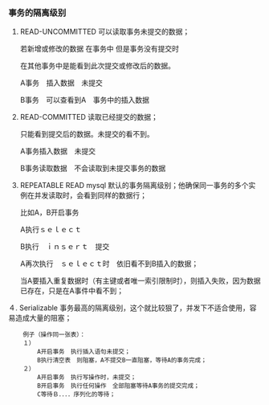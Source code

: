 ### **事务的隔离级别**
1. READ-UNCOMMITTED
   可以读取事务未提交的数据；
   
   若新增或修改的数据 在事务中 但是事务没有提交时
   
   在其他事务中是能看到此次提交或修改后的数据。
   
   A事务　插入数据　未提交
   
   B事务　可以查看到A　事务中的插入数据

2. READ-COMMITTED
   读取已经提交的数据；
   
   只能看到提交后的数据。未提交的看不到。
   
   A事务插入数据　未提交
   
   B事务读取数据　不会读取到未提交事务的数据

3. REPEATABLE READ
   mysql 默认的事务隔离级别；他确保同一事务的多个实例在并发读取时，会看到同样的数据行；
   
   比如A，B开启事务
   
   A执行ｓｅｌｅｃｔ
   
   B执行　ｉｎｓｅｒｔ　提交
   
   A再次执行　ｓｅｌｅｃｔ时　依旧看不到B插入的数据；
   
   当A要插入重复数据时（有主键或者唯一索引限制时），则插入失败，因为数据已存在，只是在A事件中看不到；


４. Serializable
    事务最高的隔离级别，这个就比较狠了，并发下不适合使用，容易造成大量的阻塞；
```
    例子（操作同一张表）：
    １）
        A开启事务　执行插入语句未提交；
        B执行清空表　则阻塞，A不提交B一直阻塞，等待A的事务完成；
    ２）
        A开启事务　执行写操作时，未提交；
        B开启事务　执行任何操作　全部阻塞等待A事务的提交完成；
        C等待Ｂ．．．．序列化的等待；
```